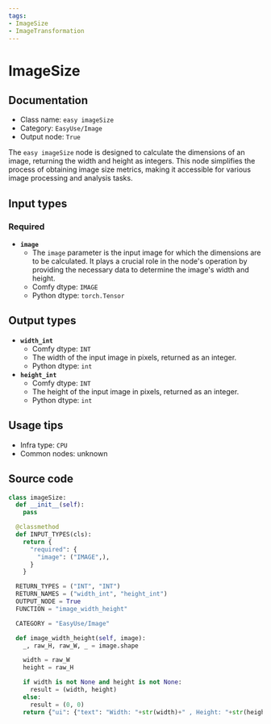 ```yaml
---
tags:
- ImageSize
- ImageTransformation
---
```


# ImageSize
## Documentation
- Class name: `easy imageSize`
- Category: `EasyUse/Image`
- Output node: `True`

The `easy imageSize` node is designed to calculate the dimensions of an image, returning the width and height as integers. This node simplifies the process of obtaining image size metrics, making it accessible for various image processing and analysis tasks.
## Input types
### Required
- **`image`**
    - The `image` parameter is the input image for which the dimensions are to be calculated. It plays a crucial role in the node's operation by providing the necessary data to determine the image's width and height.
    - Comfy dtype: `IMAGE`
    - Python dtype: `torch.Tensor`
## Output types
- **`width_int`**
    - Comfy dtype: `INT`
    - The width of the input image in pixels, returned as an integer.
    - Python dtype: `int`
- **`height_int`**
    - Comfy dtype: `INT`
    - The height of the input image in pixels, returned as an integer.
    - Python dtype: `int`
## Usage tips
- Infra type: `CPU`
- Common nodes: unknown


## Source code
```python
class imageSize:
  def __init__(self):
    pass

  @classmethod
  def INPUT_TYPES(cls):
    return {
      "required": {
        "image": ("IMAGE",),
      }
    }

  RETURN_TYPES = ("INT", "INT")
  RETURN_NAMES = ("width_int", "height_int")
  OUTPUT_NODE = True
  FUNCTION = "image_width_height"

  CATEGORY = "EasyUse/Image"

  def image_width_height(self, image):
    _, raw_H, raw_W, _ = image.shape

    width = raw_W
    height = raw_H

    if width is not None and height is not None:
      result = (width, height)
    else:
      result = (0, 0)
    return {"ui": {"text": "Width: "+str(width)+" , Height: "+str(height)}, "result": result}

```
